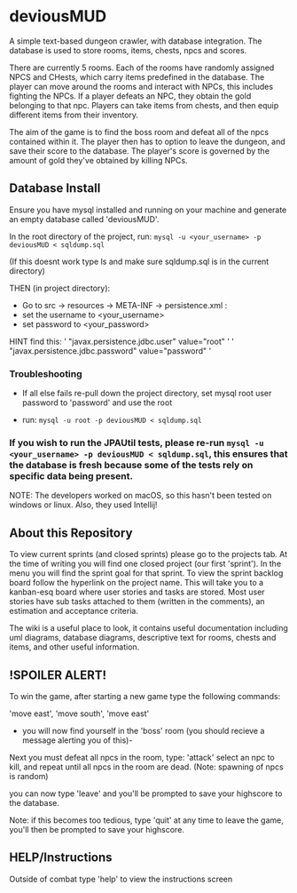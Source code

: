 # deviousMUD
A simple text-based dungeon crawler, with database integration. The database is used to store rooms, items, chests, npcs and scores. 

There are currently 5 rooms. Each of the rooms have randomly assigned NPCS and CHests, which carry items predefined in the database.
The player can move around the rooms and interact with NPCs, this includes fighting the NPCs. If a player defeats an NPC, they obtain the gold belonging to that npc. Players can take items from chests, and then equip different items from their inventory.

The aim of the game is to find the boss room and defeat all of the npcs contained within it. The player then has to option to leave the dungeon, and save their score to the database. The player's score is governed by the amount of gold they've obtained by killing NPCs.
                                                                                                                                                             

## Database Install
Ensure you have mysql installed and running on your machine and generate an empty database called 'deviousMUD'.

In the root directory of the project, run:
`mysql -u <your_username> -p deviousMUD < sqldump.sql`

(If this doesnt work type ls and make sure sqldump.sql is in the current directory)

THEN (in project directory):

- Go to src -> resources -> META-INF -> persistence.xml :
- set the username to <your_username>
- set password to <your_password>

HINT find this:
' "javax.persistence.jdbc.user" value="root" '
' "javax.persistence.jdbc.password" value="password" '

### Troubleshooting
- If all else fails re-pull down the project directory, set mysql root user password to 'password' and use the root

- run: `mysql -u root -p deviousMUD < sqldump.sql`

### If you wish to run the JPAUtil tests, please re-run `mysql -u <your_username> -p deviousMUD < sqldump.sql`, this ensures that the database is fresh because some of the tests rely on specific data being present.

NOTE: The developers worked on macOS, so this hasn't been tested on windows or linux. Also, they used Intellij!

## About this Repository
To view current sprints (and closed sprints) please go to the projects tab. At the time of writing you will find one closed project (our first 'sprint'). In the menu you will find the sprint goal for that sprint.
To view the sprint backlog board follow the hyperlink on the project name. This will take you to a kanban-esq board where user stories and tasks are stored. Most user stories have sub tasks attached to them (written in the comments), an estimation and acceptance criteria.

The wiki is a useful place to look, it contains useful documentation including uml diagrams, database diagrams, descriptive text for rooms, chests and items, and other useful information.

## !SPOILER ALERT!
To win the game, after starting a new game type the following commands:

'move east', 'move south', 'move east'

- you will now find yourself in the 'boss' room (you should recieve a message alerting you of this)-

Next you must defeat all npcs in the room, type:
'attack'
select an npc to kill, and repeat until all npcs in the room are dead. (Note: spawning of npcs is random)

you can now type 'leave' and you'll be prompted to save your highscore to the database.

Note: if this becomes too tedious, type 'quit' at any time to leave the game, you'll then be prompted to save your highscore.

## HELP/Instructions 

Outside of combat type 'help' to view the instructions screen
